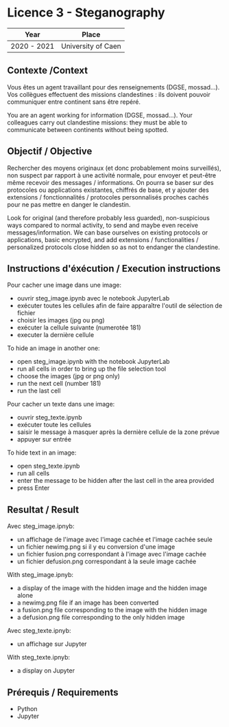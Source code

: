 # Licence 3 - Steganography

| Year        | Place              |
| ----------- | ------------------ |
| 2020 - 2021 | University of Caen |

## Contexte /Context

Vous êtes un agent travaillant pour des renseignements (DGSE, mossad...).
Vos collègues effectuent des missions clandestines : ils doivent pouvoir communiquer entre continent sans être repéré.

You are an agent working for information (DGSE, mossad...).
Your colleagues carry out clandestine missions: they must be able to communicate between continents without being spotted.

## Objectif / Objective

Rechercher des moyens originaux (et donc probablement moins surveillés), non suspect par rapport à une activité normale, pour envoyer et peut-être même recevoir des messages / informations. On pourra se baser sur des protocoles ou applications existantes, chiffrés de base, et y ajouter des extensions / fonctionnalités / protocoles personnalisés proches cachés pour ne pas mettre en danger le clandestin.

Look for original (and therefore probably less guarded), non-suspicious ways compared to normal activity, to send and maybe even receive messages/information. We can base ourselves on existing protocols or applications, basic encrypted, and add extensions / functionalities / personalized protocols close hidden so as not to endanger the clandestine.

## Instructions d'éxécution / Execution instructions

Pour cacher une image dans une image:

- ouvrir steg_image.ipynb avec le notebook JupyterLab
- exécuter toutes les cellules afin de faire apparaître l'outil de sélection de fichier
- choisir les images (jpg ou png)
- exécuter la cellule suivante (numerotée 181)
- executer la dernière cellule

To hide an image in another one:

- open steg_image.ipynb with the notebook JupyterLab
- run all cells in order to bring up the file selection tool
- choose the images (jpg or png only)
- run the next cell (number 181)
- run the last cell

Pour cacher un texte dans une image:

- ouvrir steg_texte.ipynb
- exécuter toute les cellules
- saisir le message à masquer après la dernière cellule de la zone prévue
- appuyer sur entrée

To hide text in an image:

- open steg_texte.ipynb
- run all cells
- enter the message to be hidden after the last cell in the area provided
- press Enter

## Resultat / Result

Avec steg_image.ipnyb:

- un affichage de l'image avec l'image cachée et l'image cachée seule
- un fichier newimg.png si il y eu conversion d'une image
- un fichier fusion.png correspondant à l'image avec l'image cachée
- un fichier defusion.png correspondant à la seule image cachée

With steg_image.ipnyb:

- a display of the image with the hidden image and the hidden image alone
- a newimg.png file if an image has been converted
- a fusion.png file corresponding to the image with the hidden image
- a defusion.png file corresponding to the only hidden image

Avec steg_texte.ipnyb:

- un affichage sur Jupyter

With steg_texte.ipnyb:

- a display on Jupyter

## Prérequis / Requirements

- Python
- Jupyter
